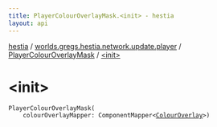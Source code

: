 ```yaml
---
title: PlayerColourOverlayMask.<init> - hestia
layout: api
---
```


<div class='api-docs-breadcrumbs'><a href="../../index.html">hestia</a> / <a href="../index.html">worlds.gregs.hestia.network.update.player</a> / <a href="index.html">PlayerColourOverlayMask</a> / <a href="./-init-.html">&lt;init&gt;</a></div>

# &lt;init&gt;

<div class="signature"><code><span class="identifier">PlayerColourOverlayMask</span><span class="symbol">(</span><br/>&nbsp;&nbsp;&nbsp;&nbsp;<span class="parameterName" id="worlds.gregs.hestia.network.update.player.PlayerColourOverlayMask$<init>(com.artemis.ComponentMapper((worlds.gregs.hestia.game.plugins.entity.components.update.ColourOverlay)))/colourOverlayMapper">colourOverlayMapper</span><span class="symbol">:</span>&nbsp;<span class="identifier">ComponentMapper</span><span class="symbol">&lt;</span><a href="../../worlds.gregs.hestia.game.plugins.entity.components.update/-colour-overlay/index.html"><span class="identifier">ColourOverlay</span></a><span class="symbol">&gt;</span><span class="symbol">)</span></code></div>
